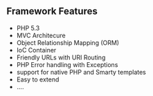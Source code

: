 ## Framework Features ##
  * PHP 5.3
  * MVC Architecure
  * Object Relationship Mapping (ORM)
  * IoC Container
  * Friendly URLs with URI Routing
  * PHP Error handling with Exceptions
  * support for native PHP and Smarty templates
  * Easy to extend
  * ....